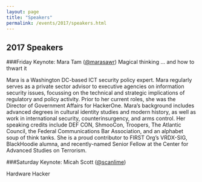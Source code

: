 ```yaml
---
layout: page
title: "Speakers"
permalink: /events/2017/speakers.html
--- 
```


## 2017 Speakers

###Friday Keynote: Mara Tam ([@marasawr](https://twitter.com/marasawr))
Magical thinking ... and how to thwart it

Mara is a Washington DC-based ICT security policy expert. Mara regularly serves as a private sector advisor to executive agencies on information security issues, focussing on the technical and strategic implications of regulatory and policy activity. Prior to her current roles, she was the Director of Government Affairs for HackerOne. Mara’s background includes advanced degrees in cultural identity studies and modern history, as well as work in international security, counterinsurgency, and arms control. Her speaking credits include DEF CON, ShmooCon, Troopers, The Atlantic Council, the Federal Communications Bar Association, and an alphabet soup of think tanks. She is a proud contributor to FIRST Org’s VRDX-SIG, BlackHoodie alumna, and recently-named Senior Fellow at the Center for Advanced Studies on Terrorism.



###Saturday Keynote: Micah Scott ([@scanlime](https://twitter.com/scanlime))

Hardware Hacker
